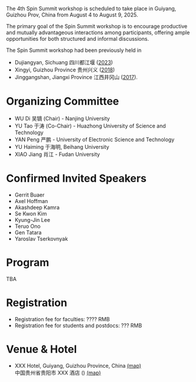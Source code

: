 The 4th Spin Summit workshop is scheduled to take place in Guiyang, Guizhou Prov, China from August 4 to August 9, 2025. 

The primary goal of the Spin Summit workshop is to encourage productive and mutually advantageous interactions among participants, offering ample opportunities for both structured and informal discussions.

The Spin Summit workshop had been previously held in
- Dujiangyan, Sichuang 四川都江堰 ([2023](../index_2023.html))
- Xingyi, Guizhou Province 贵州兴义 ([2018](../2018/index.html))
- Jinggangshan, Jiangxi Province 江西井冈山 ([2017](../2017/index.html)).

# Organizing Committee

- WU Di 吴镝 (Chair) - Nanjing University
- YU Tao 于涛 (Co-Chair) - Huazhong University of Science and Technology 
- YAN Peng 严鹏 - University of Electronic Science and Technology
- YU Haiming 于海明, Beihang University
- XIAO Jiang 肖江 - Fudan University

# Confirmed Invited Speakers

- Gerrit Buaer
- Axel Hoffman
- Akashdeep Kamra
- Se Kwon Kim
- Kyung-Jin Lee
- Teruo Ono
- Gen Tatara
- Yaroslav Tserkovnyak

# Program

TBA

# Registration

- Registration fee for faculties: ???? RMB
- Registration fee for students and postdocs: ??? RMB

# Venue & Hotel

- XXX Hotel, Guiyang, Guizhou Province, China [(map)](xx) <br>
  中国贵州省贵阳市 XXX 酒店 () [(map)](xx) <br>